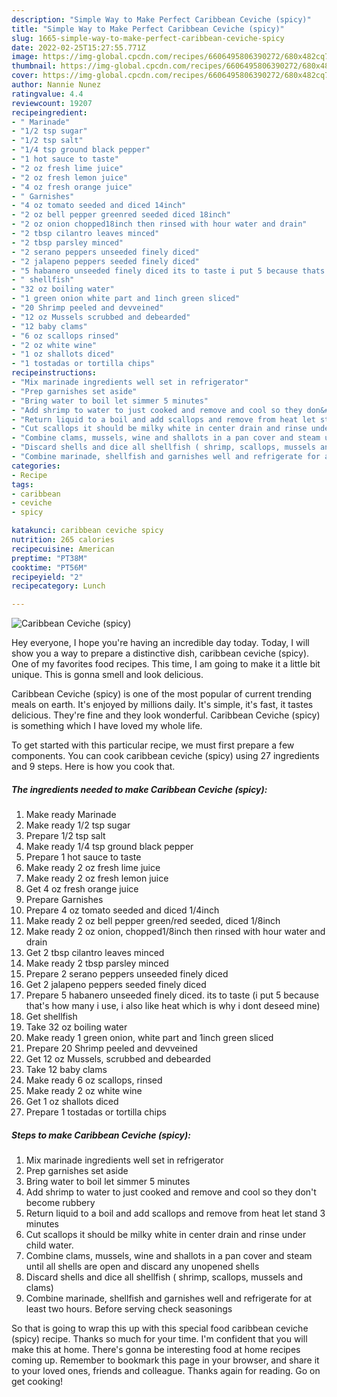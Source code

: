 ```yaml
---
description: "Simple Way to Make Perfect Caribbean Ceviche (spicy)"
title: "Simple Way to Make Perfect Caribbean Ceviche (spicy)"
slug: 1665-simple-way-to-make-perfect-caribbean-ceviche-spicy
date: 2022-02-25T15:27:55.771Z
image: https://img-global.cpcdn.com/recipes/6606495806390272/680x482cq70/caribbean-ceviche-spicy-recipe-main-photo.jpg
thumbnail: https://img-global.cpcdn.com/recipes/6606495806390272/680x482cq70/caribbean-ceviche-spicy-recipe-main-photo.jpg
cover: https://img-global.cpcdn.com/recipes/6606495806390272/680x482cq70/caribbean-ceviche-spicy-recipe-main-photo.jpg
author: Nannie Nunez
ratingvalue: 4.4
reviewcount: 19207
recipeingredient:
- " Marinade"
- "1/2 tsp sugar"
- "1/2 tsp salt"
- "1/4 tsp ground black pepper"
- "1 hot sauce to taste"
- "2 oz fresh lime juice"
- "2 oz fresh lemon juice"
- "4 oz fresh orange juice"
- " Garnishes"
- "4 oz tomato seeded and diced 14inch"
- "2 oz bell pepper greenred seeded diced 18inch"
- "2 oz onion chopped18inch then rinsed with hour water and drain"
- "2 tbsp cilantro leaves minced"
- "2 tbsp parsley minced"
- "2 serano peppers unseeded finely diced"
- "2 jalapeno peppers seeded finely diced"
- "5 habanero unseeded finely diced its to taste i put 5 because thats how many i use i also like heat which is why i dont deseed mine"
- " shellfish"
- "32 oz boiling water"
- "1 green onion white part and 1inch green sliced"
- "20 Shrimp peeled and devveined"
- "12 oz Mussels scrubbed and debearded"
- "12 baby clams"
- "6 oz scallops rinsed"
- "2 oz white wine"
- "1 oz shallots diced"
- "1 tostadas or tortilla chips"
recipeinstructions:
- "Mix marinade ingredients well set in refrigerator"
- "Prep garnishes set aside"
- "Bring water to boil let simmer 5 minutes"
- "Add shrimp to water to just cooked and remove and cool so they don&#39;t become rubbery"
- "Return liquid to a boil and add scallops and remove from heat let stand 3 minutes"
- "Cut scallops it should be milky white in center drain and rinse under child water."
- "Combine clams, mussels, wine and shallots in a pan cover and steam until all shells are open and discard any unopened shells"
- "Discard shells and dice all shellfish ( shrimp, scallops, mussels and clams)"
- "Combine marinade, shellfish and garnishes well and refrigerate for at least two hours. Before serving check seasonings"
categories:
- Recipe
tags:
- caribbean
- ceviche
- spicy

katakunci: caribbean ceviche spicy 
nutrition: 265 calories
recipecuisine: American
preptime: "PT38M"
cooktime: "PT56M"
recipeyield: "2"
recipecategory: Lunch

---
```



![Caribbean Ceviche (spicy)](https://img-global.cpcdn.com/recipes/6606495806390272/680x482cq70/caribbean-ceviche-spicy-recipe-main-photo.jpg)

Hey everyone, I hope you're having an incredible day today. Today, I will show you a way to prepare a distinctive dish, caribbean ceviche (spicy). One of my favorites food recipes. This time, I am going to make it a little bit unique. This is gonna smell and look delicious.



Caribbean Ceviche (spicy) is one of the most popular of current trending meals on earth. It's enjoyed by millions daily. It's simple, it's fast, it tastes delicious. They're fine and they look wonderful. Caribbean Ceviche (spicy) is something which I have loved my whole life.


To get started with this particular recipe, we must first prepare a few components. You can cook caribbean ceviche (spicy) using 27 ingredients and 9 steps. Here is how you cook that.

<!--inarticleads1-->

##### The ingredients needed to make Caribbean Ceviche (spicy):

1. Make ready  Marinade
1. Make ready 1/2 tsp sugar
1. Prepare 1/2 tsp salt
1. Make ready 1/4 tsp ground black pepper
1. Prepare 1 hot sauce to taste
1. Make ready 2 oz fresh lime juice
1. Make ready 2 oz fresh lemon juice
1. Get 4 oz fresh orange juice
1. Prepare  Garnishes
1. Prepare 4 oz tomato seeded and diced 1/4inch
1. Make ready 2 oz bell pepper green/red seeded, diced 1/8inch
1. Make ready 2 oz onion, chopped1/8inch then rinsed with hour water and drain
1. Get 2 tbsp cilantro leaves minced
1. Make ready 2 tbsp parsley minced
1. Prepare 2 serano peppers unseeded finely diced
1. Get 2 jalapeno peppers seeded finely diced
1. Prepare 5 habanero unseeded finely diced. its to taste (i put 5 because that&#39;s how many i use, i also like heat which is why i dont deseed mine)
1. Get  shellfish
1. Take 32 oz boiling water
1. Make ready 1 green onion, white part and 1inch green sliced
1. Prepare 20 Shrimp peeled and devveined
1. Get 12 oz Mussels, scrubbed and debearded
1. Take 12 baby clams
1. Make ready 6 oz scallops, rinsed
1. Make ready 2 oz white wine
1. Get 1 oz shallots diced
1. Prepare 1 tostadas or tortilla chips




<!--inarticleads2-->

##### Steps to make Caribbean Ceviche (spicy):

1. Mix marinade ingredients well set in refrigerator
1. Prep garnishes set aside
1. Bring water to boil let simmer 5 minutes
1. Add shrimp to water to just cooked and remove and cool so they don&#39;t become rubbery
1. Return liquid to a boil and add scallops and remove from heat let stand 3 minutes
1. Cut scallops it should be milky white in center drain and rinse under child water.
1. Combine clams, mussels, wine and shallots in a pan cover and steam until all shells are open and discard any unopened shells
1. Discard shells and dice all shellfish ( shrimp, scallops, mussels and clams)
1. Combine marinade, shellfish and garnishes well and refrigerate for at least two hours. Before serving check seasonings




So that is going to wrap this up with this special food caribbean ceviche (spicy) recipe. Thanks so much for your time. I'm confident that you will make this at home. There's gonna be interesting food at home recipes coming up. Remember to bookmark this page in your browser, and share it to your loved ones, friends and colleague. Thanks again for reading. Go on get cooking!
